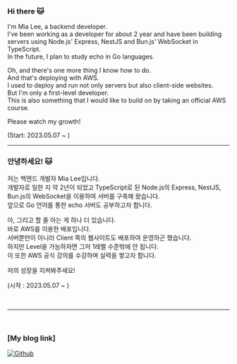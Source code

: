 ### Hi there 🐱

I'm Mia Lee, a backend developer.  
I've been working as a developer for about 2 year and have been building servers using Node.js' Express, NestJS and Bun.js' WebSocket in TypeScript.  
In the future, I plan to study echo in Go languages.  

Oh, and there's one more thing I know how to do.  
And that's deploying with AWS.  
I used to deploy and run not only servers but also client-side websites.  
But I'm only a first-level developer.  
This is also something that I would like to build on by taking an official AWS course.  

Please watch my growth!  

(Start: 2023.05.07 ~ )  

---

### 안녕하세요! 🐱  

저는 백엔드 개발자 Mia Lee입니다.  
개발자로 일한 지 약 2년이 되었고 TypeScript로 된 Node.js의 Express, NestJS, Bun.js의 WebSocket을 이용하여 서버를 구축해 왔습니다.  
앞으로 Go 언어를 통한 echo 서버도 공부하고자 합니다.

아, 그리고 할 줄 아는 게 하나 더 있습니다.  
바로 AWS를 이용한 배포입니다.  
서버뿐만이 아니라 Client 쪽의 웹사이트도 배포하여 운영하곤 했습니다.  
하지만 Level을 가늠하자면 그저 1레벨 수준밖에 안 됩니다.  
이 또한 AWS 공식 강의를 수강하며 실력을 쌓고자 합니다.  

저의 성장을 지켜봐주세요!  

(시작 : 2023.05.07 ~ )  

<br>

---

<br>

### [My blog link]  
<a 
href="https://mialee-luvcat.github.io/" target="_blank"><img alt="Github" 
src="https://img.shields.io/badge/GitHub_Blog-%2312100E.svg?&style=for-the-badge&logo=Github&logoColor=white" /></a>



<!--
**mialee-luvcat/mialee-luvcat** is a ✨ _special_ ✨ repository because its `README.md` (this file) appears on your GitHub profile.

Here are some ideas to get you started:

- 🔭 I’m currently working on ...
- 🌱 I’m currently learning ...
- 👯 I’m looking to collaborate on ...
- 🤔 I’m looking for help with ...
- 💬 Ask me about ...
- 📫 How to reach me: ...
- 😄 Pronouns: ...
- ⚡ Fun fact: ...
-->
